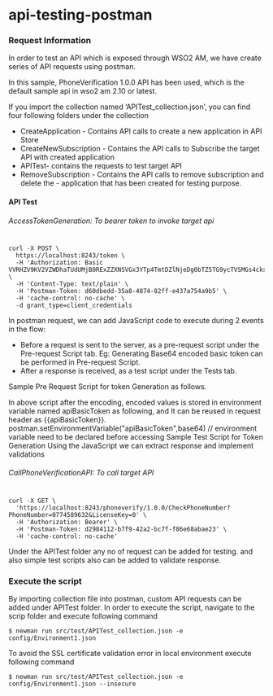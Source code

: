 # api-testing-postman

### Request Information

In order to test an API which is exposed through WSO2 AM, we have create series of API requests using postman.

In this sample, PhoneVerification 1.0.0 API has been used, which is the default sample api in wso2 am 2.10 or latest.

If you import the collection named ‘APITest_collection.json’, you can find  four following folders under the collection

- CreateApplication - Contains API calls to create a new application in API Store
- CreateNewSubscription - Contains the API calls to Subscribe the target API with created application
- APITest- contains the requests to test target API 
- RemoveSubscription - Contains the API calls to remove subscription and delete the - application that has been created for testing purpose.



#### API Test

###### AccessTokenGeneration: To bearer token to invoke target api
#
```
curl -X POST \
  https://localhost:8243/token \
  -H 'Authorization: Basic VVRHZV9KV2VZWDhaTUdUMjB0RExZZXNSVGx3YTp4TmtDZlNjeDg0bTZ5TG9ycTVSMGs4cks2OWth' \
  -H 'Content-Type: text/plain' \
  -H 'Postman-Token: d60dbedd-35a8-4874-82ff-e437a754a9b5' \
  -H 'cache-control: no-cache' \
  -d grant_type=client_credentials
```

In postman request, we can add JavaScript code to execute during 2 events in the flow:
- Before a request is sent to the server, as a pre-request script under the Pre-request Script tab. Eg: Generating Base64 encoded basic token can be performed in Pre-request Script.
- After a response is received, as a test script under the Tests tab.

Sample Pre Request Script for token Generation as follows.

In above script after the encoding, encoded values is stored in environment variable named apiBasicToken as following, and It can be reused in request header as {{apiBasicToken}}.
postman.setEnvironmentVariable("apiBasicToken",base64) // environment variable need to be declared before accessing
Sample Test Script for Token Generation 
Using the JavaScript we can extract response and implement validations

###### CallPhoneVerificationAPI: To call target API
#
```
curl -X GET \
  'https://localhost:8243/phoneverify/1.0.0/CheckPhoneNumber?PhoneNumber=0774589632&LicenseKey=0' \
  -H 'Authorization: Bearer' \
  -H 'Postman-Token: d2984112-b7f9-42a2-bc7f-f86e68abae23' \
  -H 'cache-control: no-cache'
```

Under the APITest folder any no of request can be added for testing. and also simple test scripts also can be added to validate response.

### Execute the script

By importing collection file into postman, custom API requests  can be added under APITest folder.
In order to execute the script, navigate to the scrip folder and execute following command 
```
$ newman run src/test/APITest_collection.json -e config/Environment1.json
```
To avoid the SSL certificate validation error in local environment execute following command
```
$ newman run src/test/APITest_collection.json -e config/Environment1.json --insecure
```
